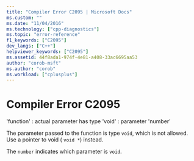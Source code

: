 ```yaml
---
title: "Compiler Error C2095 | Microsoft Docs"
ms.custom: ""
ms.date: "11/04/2016"
ms.technology: ["cpp-diagnostics"]
ms.topic: "error-reference"
f1_keywords: ["C2095"]
dev_langs: ["C++"]
helpviewer_keywords: ["C2095"]
ms.assetid: 44f8ada1-974f-4e81-a408-33ac6695aa53
author: "corob-msft"
ms.author: "corob"
ms.workload: ["cplusplus"]
---
```

# Compiler Error C2095
'function' : actual parameter has type 'void' : parameter 'number'  
  
 The parameter passed to the function is type `void`, which is not allowed. Use a pointer to void ( `void *`) instead.  
  
 The `number` indicates which parameter is `void`.
